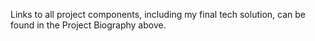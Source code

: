 Links to all project components, including my final tech solution, can be found in the Project Biography above.
